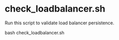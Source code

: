 # check_loadbalancer.sh

Run this script to validate load balancer persistence.

bash check_loadbalancer.sh
